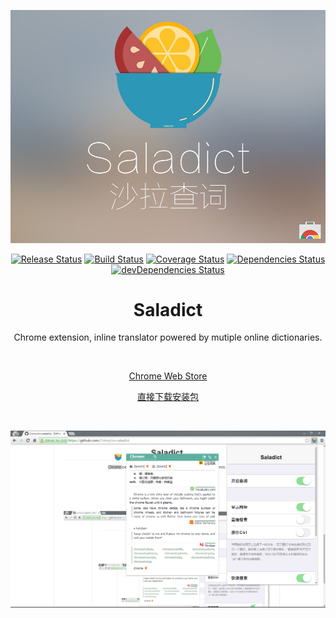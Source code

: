 <p align="center">
  <a href="https://chrome.google.com/webstore/detail/%E6%B2%99%E6%8B%89%E6%9F%A5%E8%AF%8D/cdonnmffkdaoajfknoeeecmchibpmkmg" target="_blank"><img src="saladict.jpg" /></a>
</p>

<p align="center">
  <a href="https://github.com/Crimx/crx-saladict/releases"><img src="https://img.shields.io/github/release/Crimx/crx-saladict.svg" alt="Release Status" style="max-width:100%;"></a>
  <a href="https://travis-ci.org/Crimx/crx-saladict?branch=dev"><img src="https://travis-ci.org/Crimx/crx-saladict.svg?branch=dev" alt="Build Status" style="max-width:100%;"></a>
  <a href="https://coveralls.io/github/Crimx/crx-saladict?branch=dev"><img src="https://coveralls.io/repos/Crimx/crx-saladict/badge.svg?branch=dev&service=github" alt="Coverage Status" style="max-width:100%;"></a>
  <a href="https://github.com/Crimx/crx-saladict"><img src="https://david-dm.org/Crimx/crx-saladict.svg" style="max-width:100%;" alt="Dependencies Status"></a>
  <a href="https://github.com/Crimx/crx-saladict"><img src="https://img.shields.io/david/dev/Crimx/crx-saladict.svg" alt="devDependencies Status" style="max-width:100%;"></a>
</p>

<h1 align="center">Saladict</h1>

<p align="center">Chrome extension, inline translator powered by mutiple online dictionaries.</p>

<br>

<p align="center">
  <a href="https://chrome.google.com/webstore/detail/%E6%B2%99%E6%8B%89%E6%9F%A5%E8%AF%8D/cdonnmffkdaoajfknoeeecmchibpmkmg" target="_blank">Chrome Web Store</a>
</p>

<p align="center">
  <a href="https://github.com/Crimx/crx-saladict/releases/download/v4.1.1/saladict.crx" target="_blank">直接下载安装包</a>
</p>

<br>

<p align="center">
  <a href="https://chrome.google.com/webstore/detail/%E6%B2%99%E6%8B%89%E6%9F%A5%E8%AF%8D/cdonnmffkdaoajfknoeeecmchibpmkmg" target="_blank"><img src="screenshot.jpg" /></a>
</p>

<br>
